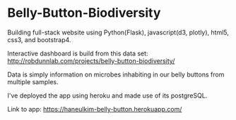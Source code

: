 # Belly-Button-Biodiversity

Building full-stack website using Python(Flask), javascript(d3, plotly), html5, css3, and bootstrap4.

Interactive dashboard is build from this data set: http://robdunnlab.com/projects/belly-button-biodiversity/

Data is simply information on microbes inhabiting in our belly buttons from multiple samples.

I've deployed the app using heroku and made use of its postgreSQL.

Link to app: https://haneulkim-belly-button.herokuapp.com/

